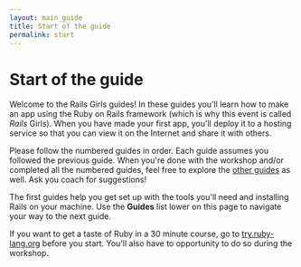 ```yaml
---
layout: main_guide
title: Start of the guide
permalink: start
---
```


# Start of the guide

Welcome to the Rails Girls guides! In these guides you'll learn how to make an app using the Ruby on Rails framework (which is why this event is called _Rails_ Girls). When you have made your first app, you'll deploy it to a hosting service so that you can view it on the Internet and share it with others.

Please follow the numbered guides in order. Each guide assumes you followed the previous guide. When you're done with the workshop and/or completed all the numbered guides, feel free to explore the [other guides](/#other-guides) as well. Ask you coach for suggestions!

The first guides help you get set up with the tools you'll need and installing Rails on your machine. Use the __Guides__ list lower on this page to navigate your way to the next guide.

If you want to get a taste of Ruby in a 30 minute course, go to [try.ruby-lang.org](https://try.ruby-lang.org/) before you start. You'll also have to opportunity to do so during the workshop.
